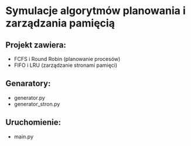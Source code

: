 # Symulacje algorytmów planowania i zarządzania pamięcią
## Projekt zawiera:
- FCFS i Round Robin (planowanie procesów)
- FIFO i LRU (zarządzanie stronami pamięci)
## Genaratory:
- generator.py
- generator_stron.py
## Uruchomienie:
- main.py

